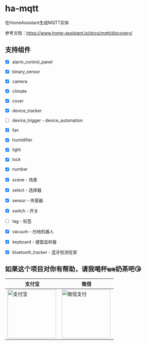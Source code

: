 # ha-mqtt
在HomeAssistant生成MQTT实体

参考文档：https://www.home-assistant.io/docs/mqtt/discovery/

## 支持组件
- [x] alarm_control_panel
- [x] binary_sensor
- [x] camera
- [x] climate
- [x] cover
- [x] device_tracker
- [ ] device_trigger - device_automation
- [x] fan
- [x] humidifier
- [x] light
- [x] lock
- [x] number
- [x] scene - 场景
- [x] select - 选择器
- [x] sensor - 传感器
- [x] switch - 开关
- [ ] tag - 标签
- [x] vacuum - 扫地机器人

- [x] keyboard - 键盘监听器
- [x] bluetooth_tracker - 蓝牙检测在家


## 如果这个项目对你有帮助，请我喝杯<del style="font-size: 14px;">咖啡</del>奶茶吧😘
|支付宝|微信|
|---|---|
<img src="https://github.com/shaonianzhentan/ha-docs/raw/master/docs/img/alipay.png" align="left" height="160" width="160" alt="支付宝" title="支付宝">  |  <img src="https://github.com/shaonianzhentan/ha-docs/raw/master/docs/img/wechat.png" align="left" height="160" width="160" alt="微信支付" title="微信">